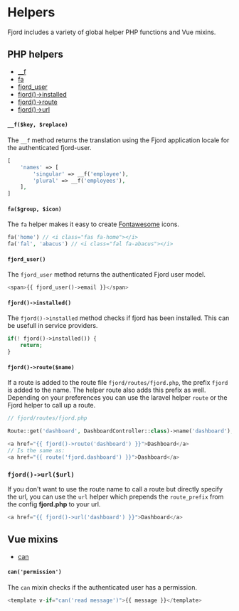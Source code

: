 # Helpers

Fjord includes a variety of global helper PHP functions and Vue mixins.

## PHP helpers

-   [\_\_f](#method-php-f)
-   [fa](#method-php-fa)
-   [fjord_user](#method-php-fjord_user)
-   [fjord()->installed](#method-php-fjord-installed)
-   [fjord()->route](#method-php-fjord-route)
-   [fjord()->url](#method-php-fjord-url)

<a name="method-php-f"></a>

#### `__f($key, $replace)`

The `__f` method returns the translation using the Fjord application locale for the authenticated fjord-user.

```php
[
    'names' => [
        'singular' => __f('employee'),
        'plural' => __f('employees'),
    ],
]
```

<a name="method-php-fa"></a>

#### `fa($group, $icon)`

The `fa` helper makes it easy to create [Fontawesome](https://fontawesome.com/icons?d=gallery) icons.

```php
fa('home') // <i class="fas fa-home"></i>
fa('fal', 'abacus') // <i class="fal fa-abacus"></i>
```

<a name="method-php-fjord_user"></a>

#### `fjord_user()`

The `fjord_user` method returns the authenticated Fjord user model.

```php
<span>{{ fjord_user()->email }}</span>
```

<a name="method-php-fjord-installed"></a>

#### `fjord()->installed()`

The `fjord()->installed` method checks if fjord has been installed. This can be usefull in service providers.

```php
if(! fjord()->installed()) {
    return;
}
```

<a name="method-php-fjord-route"></a>

#### `fjord()->route($name)`

If a route is added to the route file `fjord/routes/fjord.php`, the prefix `fjord` is added to the name. The helper route also adds this prefix as well. Depending on your preferences you can use the laravel helper `route` or the Fjord helper to call up a route.

```php
// fjord/routes/fjord.php

Route::get('dashboard', DashboardController::class)->name('dashboard');
```

```php
<a href="{{ fjord()->route('dashboard') }}">Dashboard</a>
// Is the same as:
<a href="{{ route('fjord.dashboard') }}">Dashboard</a>
```

<a name="method-php-fjord-url"></a>

### `fjord()->url($url)`

If you don't want to use the route name to call a route but directly specify the url, you can use the `url` helper which prepends the `route_prefix` from the config **fjord.php** to your url.

```php
<a href="{{ fjord()->url('dashboard') }}">Dashboard</a>
```

## Vue mixins

-   [can](#method-vue-can)

<a name="method-vue-can"></a>

#### `can('permission')`

The `can` mixin checks if the authenticated user has a permission.

```js
<template v-if="can('read message')">{{ message }}</template>
```
